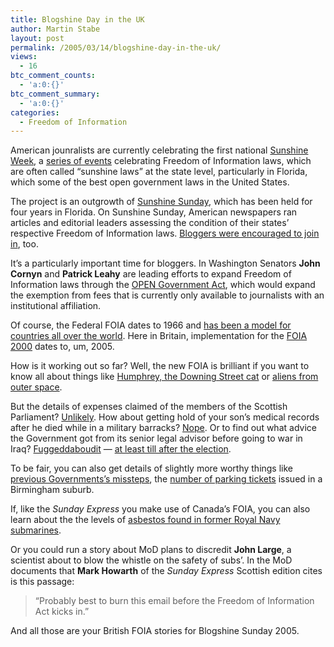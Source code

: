 ```yaml
---
title: Blogshine Day in the UK
author: Martin Stabe
layout: post
permalink: /2005/03/14/blogshine-day-in-the-uk/
views:
  - 16
btc_comment_counts:
  - 'a:0:{}'
btc_comment_summary:
  - 'a:0:{}'
categories:
  - Freedom of Information
---
```

American jounralists are currently celebrating the first national [Sunshine Week][1], a [series of events][2] celebrating Freedom of Information laws, which are often called &#8220;sunshine laws&#8221; at the state level, particularly in Florida, which some of the best open government laws in the United States.

The project is an outgrowth of [Sunshine Sunday][3], which has been held for four years in Florida. On Sunshine Sunday, American newspapers ran articles and editorial leaders assessing the condition of their states&rsquo; respective Freedom of Information laws. [Bloggers were encouraged to join in][4], too.

It&rsquo;s a particularly important time for bloggers. In Washington Senators **John Cornyn** and **Patrick Leahy** are leading efforts to expand Freedom of Information laws through the [OPEN Government Act][5], which would expand the exemption from fees that is currently only available to journalists with an institutional affiliation.

Of course, the Federal FOIA dates to 1966 and [has been a model for countries all over the world][6]. Here in Britain, implementation for the [FOIA 2000][7] dates to, um, 2005.

How is it working out so far? Well, the new FOIA is brilliant if you want to know all about things like [Humphrey, the Downing Street cat][8] or [aliens from outer space][9]. 

But the details of expenses claimed of the members of the Scottish Parliament? [Unlikely][10]. How about getting hold of your son&rsquo;s medical records after he died while in a military barracks? [Nope][11]. Or to find out what advice the Government got from its senior legal advisor before going to war in Iraq? [Fuggeddaboudit][12] &mdash; [at least till after the election][13].

To be fair, you can also get details of slightly more worthy things like [previous Governments&rsquo;s missteps][14], the [number of parking tickets][15] issued in a Birmingham suburb.

If, like the *Sunday Express* you make use of Canada&rsquo;s FOIA, you can also learn about the the levels of [asbestos found in former Royal Navy submarines][16]. 

Or you could run a story about MoD plans to discredit **John Large**, a scientist about to blow the whistle on the safety of subs&rsquo;. In the MoD documents that **Mark Howarth** of the *Sunday Express* Scottish edition cites is this passage:

> &ldquo;Probably best to burn this email before the Freedom of Information Act kicks in.&rdquo;

And all those are your British FOIA stories for Blogshine Sunday 2005.

 [1]: http://www.sunshineweek.org/
 [2]: http://www.editorandpublisher.com/eandp/news/article_display.jsp?vnu_content_id=1000836339
 [3]: http://www.fsne.org/sunshine2005/
 [4]: http://blogshine.org/blog/
 [5]: http://cornyn.senate.gov/FOIA/
 [6]: http://news.yahoo.com/news?tmpl=story&u=/ap/20050313/ap_on_re_us/sunshine_week_global_picture_1
 [7]: http://www.hmso.gov.uk/acts/acts2000/20000036.htm
 [8]: http://www.telegraph.co.uk/news/main.jhtml?xml=/news/2005/03/14/ndoss14.xml&sSheet=/news/2005/03/14/ixnewstop.html
 [9]: http://observer.guardian.co.uk/comment/story/0,,1436515,00.html
 [10]: http://www.timesonline.co.uk/article/0,,2090-1523529,00.html
 [11]: http://news.independent.co.uk/uk/legal/story.jsp?story=619557
 [12]: http://news.independent.co.uk/uk/legal/story.jsp?story=619554
 [13]: http://www.guardian.co.uk/Iraq/Story/0,2763,1436080,00.html
 [14]: http://news.independent.co.uk/business/comment/story.jsp?story=619231
 [15]: http://www.telegraph.co.uk/news/main.jhtml?xml=/news/2005/03/13/nfine13.xml
 [16]: http://www.ctv.ca/servlet/ArticleNews/story/CTVNews/1110562171087_105971371?s_name=&no_ads=
